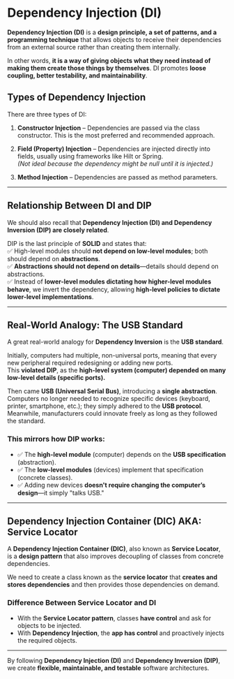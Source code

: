 # Dependency Injection (DI)

**Dependency Injection (DI)** is a **design principle, a set of patterns, and a programming technique** that allows objects to receive their dependencies from an external source rather than creating them internally.  

In other words, **it is a way of giving objects what they need instead of making them create those things by themselves**. DI promotes **loose coupling, better testability, and maintainability**.

## Types of Dependency Injection

There are three types of DI:

1. **Constructor Injection** – Dependencies are passed via the class constructor. This is the most preferred and recommended approach.

2. **Field (Property) Injection** – Dependencies are injected directly into fields, usually using frameworks like Hilt or Spring.  
   _(Not ideal because the dependency might be null until it is injected.)_

3. **Method Injection** – Dependencies are passed as method parameters.

---

## Relationship Between DI and DIP

We should also recall that **Dependency Injection (DI) and Dependency Inversion (DIP) are closely related**.  

DIP is the last principle of **SOLID** and states that:  
✅ High-level modules should **not depend on low-level modules**; both should depend on **abstractions**.  
✅ **Abstractions should not depend on details**—details should depend on abstractions.  
✅ Instead of **lower-level modules dictating how higher-level modules behave**, we invert the dependency, allowing **high-level policies to dictate lower-level implementations**.

---

## Real-World Analogy: The USB Standard

A great real-world analogy for **Dependency Inversion** is the **USB standard**.

Initially, computers had multiple, non-universal ports, meaning that every new peripheral required redesigning or adding new ports.  
This **violated DIP**, as the **high-level system (computer) depended on many low-level details (specific ports).**

Then came **USB (Universal Serial Bus)**, introducing a **single abstraction**. Computers no longer needed to recognize specific devices (keyboard, printer, smartphone, etc.); they simply adhered to the **USB protocol**. Meanwhile, manufacturers could innovate freely as long as they followed the standard.

### **This mirrors how DIP works:**
- ✅ The **high-level module** (computer) depends on the **USB specification** (abstraction).  
- ✅ The **low-level modules** (devices) implement that specification (concrete classes).  
- ✅ Adding new devices **doesn't require changing the computer’s design**—it simply "talks USB."

---

## Dependency Injection Container (DIC) AKA: Service Locator

A **Dependency Injection Container (DIC)**, also known as **Service Locator**, is a **design pattern** that also improves decoupling of classes from concrete dependencies.  

We need to create a class known as the **service locator** that **creates and stores dependencies** and then provides those dependencies on demand.

### **Difference Between Service Locator and DI**
- With the **Service Locator pattern**, classes **have control** and ask for objects to be injected.  
- With **Dependency Injection**, the **app has control** and proactively injects the required objects.

---

By following **Dependency Injection (DI)** and **Dependency Inversion (DIP)**, we create **flexible, maintainable, and testable** software architectures.

